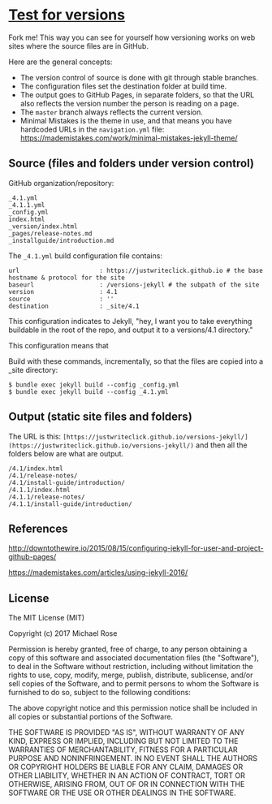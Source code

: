 # [Test for versions](http://docslikecode.com)

Fork me! This way you can see for yourself how versioning works on web sites where the source files are in GitHub.

Here are the general concepts:

- The version control of source is done with git through stable branches.
- The configuration files set the destination folder at build time.
- The output goes to GitHub Pages, in separate folders, so that the URL also reflects the version number the person is reading on a page.
- The `master` branch always reflects the current version.
- Minimal Mistakes is the theme in use, and that means you have hardcoded URLs in the `navigation.yml` file: https://mademistakes.com/work/minimal-mistakes-jekyll-theme/ 

## Source (files and folders under version control)

GitHub organization/repository:

```
_4.1.yml
_4.1.1.yml
_config.yml
index.html
_version/index.html
_pages/release-notes.md
_installguide/introduction.md
```

The `_4.1.yml` build configuration file contains:

```
url                      : https://justwriteclick.github.io # the base hostname & protocol for the site
baseurl                  : /versions-jekyll # the subpath of the site
version                  : 4.1
source                   : ''
destination              : _site/4.1
```

This configuration indicates to Jekyll, "hey, I want you to take everything buildable in the root of the repo, and output it to a versions/4.1 directory."

This configuration means that 

Build with these commands, incrementally, so that the files are copied into a _site directory:

```
$ bundle exec jekyll build --config _config.yml
$ bundle exec jekyll build --config _4.1.yml
```

## Output (static site files and folders)

The URL is this: `[https://justwriteclick.github.io/versions-jekyll/](https://justwriteclick.github.io/versions-jekyll/)` and then all the folders below are what are output.

```
/4.1/index.html
/4.1/release-notes/
/4.1/install-guide/introduction/
/4.1.1/index.html
/4.1.1/release-notes/
/4.1.1/install-guide/introduction/
```

## References

http://downtothewire.io/2015/08/15/configuring-jekyll-for-user-and-project-github-pages/

https://mademistakes.com/articles/using-jekyll-2016/


## License

The MIT License (MIT)

Copyright (c) 2017 Michael Rose

Permission is hereby granted, free of charge, to any person obtaining a copy
of this software and associated documentation files (the "Software"), to deal
in the Software without restriction, including without limitation the rights
to use, copy, modify, merge, publish, distribute, sublicense, and/or sell
copies of the Software, and to permit persons to whom the Software is
furnished to do so, subject to the following conditions:

The above copyright notice and this permission notice shall be included in all
copies or substantial portions of the Software.

THE SOFTWARE IS PROVIDED "AS IS", WITHOUT WARRANTY OF ANY KIND, EXPRESS OR
IMPLIED, INCLUDING BUT NOT LIMITED TO THE WARRANTIES OF MERCHANTABILITY,
FITNESS FOR A PARTICULAR PURPOSE AND NONINFRINGEMENT. IN NO EVENT SHALL THE
AUTHORS OR COPYRIGHT HOLDERS BE LIABLE FOR ANY CLAIM, DAMAGES OR OTHER
LIABILITY, WHETHER IN AN ACTION OF CONTRACT, TORT OR OTHERWISE, ARISING FROM,
OUT OF OR IN CONNECTION WITH THE SOFTWARE OR THE USE OR OTHER DEALINGS IN THE
SOFTWARE.
